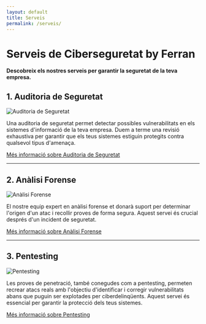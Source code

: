 ```yaml
---
layout: default
title: Serveis
permalink: /serveis/
---
```

# Serveis de Ciberseguretat by Ferran

**Descobreix els nostres serveis per garantir la seguretat de la teva empresa.**

## 1. Auditoria de Seguretat

![Auditoria de Seguretat](https://exemple.com/auditoria.jpg)

Una auditoria de seguretat permet detectar possibles vulnerabilitats en els sistemes d'informació de la teva empresa. Duem a terme una revisió exhaustiva per garantir que els teus sistemes estiguin protegits contra qualsevol tipus d'amenaça.

[Més informació sobre Auditoria de Seguretat](https://exemple.com/auditoria-seguretat)

---

## 2. Anàlisi Forense

![Anàlisi Forense](https://exemple.com/forense.jpg)

El nostre equip expert en anàlisi forense et donarà suport per determinar l'origen d'un atac i recollir proves de forma segura. Aquest servei és crucial després d'un incident de seguretat.

[Més informació sobre Anàlisi Forense](https://exemple.com/analisi-forense)

---

## 3. Pentesting

![Pentesting](https://exemple.com/pentesting.jpg)

Les proves de penetració, també conegudes com a pentesting, permeten recrear atacs reals amb l'objectiu d'identificar i corregir vulnerabilitats abans que puguin ser explotades per ciberdelinqüents. Aquest servei és essencial per garantir la protecció dels teus sistemes.

[Més informació sobre Pentesting](https://exemple.com/pentesting)
